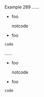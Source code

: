 Example 289
......

-   foo

    notcode

-   foo

<!-- -->

    code

......

<ul>
<li>
<p>foo</p>
<p>notcode</p>
</li>
<li>
<p>foo</p>
</li>
</ul>
<!-- -->
<pre><code>code
</code></pre>
